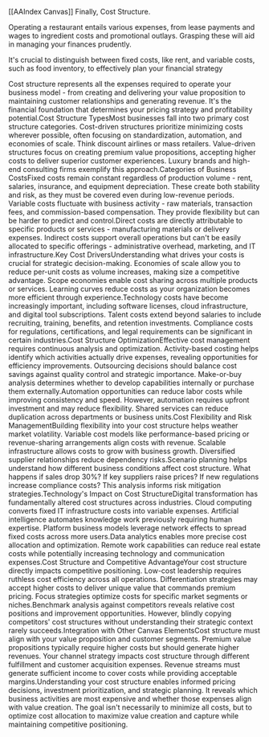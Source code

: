 [[AAIndex Canvas]]
Finally, Cost Structure.

Operating a restaurant entails various expenses, from lease payments and wages to ingredient costs and promotional outlays. Grasping these will aid in managing your finances prudently.

It's crucial to distinguish between fixed costs, like rent, and variable costs, such as food inventory, to effectively plan your financial strategy

Cost structure represents all the expenses required to operate your business model - from creating and delivering your value proposition to maintaining customer relationships and generating revenue. It's the financial foundation that determines your pricing strategy and profitability potential.Cost Structure TypesMost businesses fall into two primary cost structure categories. Cost-driven structures prioritize minimizing costs wherever possible, often focusing on standardization, automation, and economies of scale. Think discount airlines or mass retailers. Value-driven structures focus on creating premium value propositions, accepting higher costs to deliver superior customer experiences. Luxury brands and high-end consulting firms exemplify this approach.Categories of Business CostsFixed costs remain constant regardless of production volume - rent, salaries, insurance, and equipment depreciation. These create both stability and risk, as they must be covered even during low-revenue periods. Variable costs fluctuate with business activity - raw materials, transaction fees, and commission-based compensation. They provide flexibility but can be harder to predict and control.Direct costs are directly attributable to specific products or services - manufacturing materials or delivery expenses. Indirect costs support overall operations but can't be easily allocated to specific offerings - administrative overhead, marketing, and IT infrastructure.Key Cost DriversUnderstanding what drives your costs is crucial for strategic decision-making. Economies of scale allow you to reduce per-unit costs as volume increases, making size a competitive advantage. Scope economies enable cost sharing across multiple products or services. Learning curves reduce costs as your organization becomes more efficient through experience.Technology costs have become increasingly important, including software licenses, cloud infrastructure, and digital tool subscriptions. Talent costs extend beyond salaries to include recruiting, training, benefits, and retention investments. Compliance costs for regulations, certifications, and legal requirements can be significant in certain industries.Cost Structure OptimizationEffective cost management requires continuous analysis and optimization. Activity-based costing helps identify which activities actually drive expenses, revealing opportunities for efficiency improvements. Outsourcing decisions should balance cost savings against quality control and strategic importance. Make-or-buy analysis determines whether to develop capabilities internally or purchase them externally.Automation opportunities can reduce labor costs while improving consistency and speed. However, automation requires upfront investment and may reduce flexibility. Shared services can reduce duplication across departments or business units.Cost Flexibility and Risk ManagementBuilding flexibility into your cost structure helps weather market volatility. Variable cost models like performance-based pricing or revenue-sharing arrangements align costs with revenue. Scalable infrastructure allows costs to grow with business growth. Diversified supplier relationships reduce dependency risks.Scenario planning helps understand how different business conditions affect cost structure. What happens if sales drop 30%? If key suppliers raise prices? If new regulations increase compliance costs? This analysis informs risk mitigation strategies.Technology's Impact on Cost StructureDigital transformation has fundamentally altered cost structures across industries. Cloud computing converts fixed IT infrastructure costs into variable expenses. Artificial intelligence automates knowledge work previously requiring human expertise. Platform business models leverage network effects to spread fixed costs across more users.Data analytics enables more precise cost allocation and optimization. Remote work capabilities can reduce real estate costs while potentially increasing technology and communication expenses.Cost Structure and Competitive AdvantageYour cost structure directly impacts competitive positioning. Low-cost leadership requires ruthless cost efficiency across all operations. Differentiation strategies may accept higher costs to deliver unique value that commands premium pricing. Focus strategies optimize costs for specific market segments or niches.Benchmark analysis against competitors reveals relative cost positions and improvement opportunities. However, blindly copying competitors' cost structures without understanding their strategic context rarely succeeds.Integration with Other Canvas ElementsCost structure must align with your value proposition and customer segments. Premium value propositions typically require higher costs but should generate higher revenues. Your channel strategy impacts cost structure through different fulfillment and customer acquisition expenses. Revenue streams must generate sufficient income to cover costs while providing acceptable margins.Understanding your cost structure enables informed pricing decisions, investment prioritization, and strategic planning. It reveals which business activities are most expensive and whether those expenses align with value creation. The goal isn't necessarily to minimize all costs, but to optimize cost allocation to maximize value creation and capture while maintaining competitive positioning.